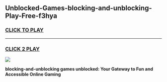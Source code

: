 
## Unblocked-Games-blocking-and-unblocking-Play-Free-f3hya
<h3>
<a href="https://premium76.site?title=blocking-and-unblocking&ref=10A">CLICK TO PLAY</a></h3>
<hr>

<h3>
<a href="https://premium76.site?title=blocking-and-unblocking&ref=10A">CLICK 2 PLAY</a>
  
</h3>

<a href="https://premium76.site?title=blocking-and-unblocking&ref=10A"><img src="https://clearcache.store/games.png"></a>


**blocking-and-unblocking games unblocked: Your Gateway to Fun and Accessible Online Gaming**
